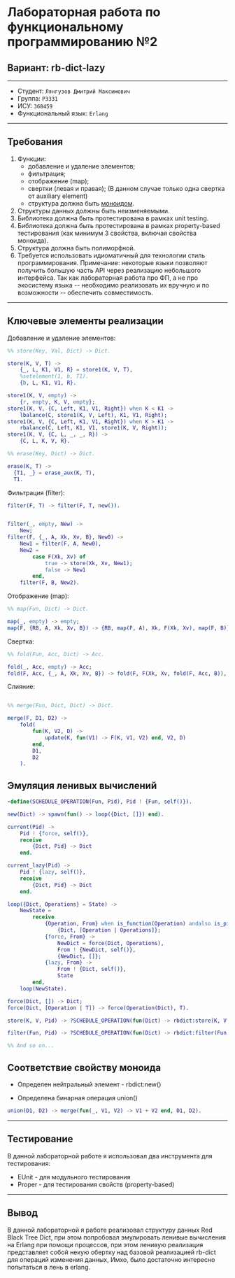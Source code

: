 # Лабораторная работа по функциональному программированию №2
## Вариант: rb-dict-lazy

---

* Студент: `Лянгузов Дмитрий Максимович`
* Группа: `P3331`
* ИСУ: `368459`
* Функциональный язык: `Erlang`

---

## Требования

1. Функции:
    - добавление и удаление элементов;
    - фильтрация;
    - отображение (map);
    - свертки (левая и правая); (В данном случае только одна свертка от auxiliary element)
    - структура должна быть [моноидом](https://ru.m.wikipedia.org/wiki/Моноид).
2. Структуры данных должны быть неизменяемыми.
3. Библиотека должна быть протестирована в рамках unit testing.
4. Библиотека должна быть протестирована в рамках property-based тестирования (как минимум 3 свойства, включая свойства моноида).
5. Структура должна быть полиморфной.
6. Требуется использовать идиоматичный для технологии стиль программирования. Примечание: некоторые языки позволяют получить большую часть API через реализацию небольшого интерфейса. Так как лабораторная работа про ФП, а не про экосистему языка -- необходимо реализовать их вручную и по возможности -- обеспечить совместимость.

--- 

## Ключевые элементы реализации

Добавление и удаление элементов:

```erlang
%% store(Key, Val, Dict) -> Dict.

store(K, V, T) ->
    {_, L, K1, V1, R} = store1(K, V, T),
    %setelement(1, b, T1).
    {b, L, K1, V1, R}.

store1(K, V, empty) ->
    {r, empty, K, V, empty};
store1(K, V, {C, Left, K1, V1, Right}) when K < K1 ->
    lbalance(C, store1(K, V, Left), K1, V1, Right);
store1(K, V, {C, Left, K1, V1, Right}) when K > K1 ->
    rbalance(C, Left, K1, V1, store1(K, V, Right));
store1(K, V, {C, L, _, _, R}) ->
    {C, L, K, V, R}.

%% erase(Key, Dict) -> Dict.

erase(K, T) ->
  {T1, _} = erase_aux(K, T),
  T1.

```

Фильтрация (filter):

```erlang
filter(F, T) -> filter(F, T, new()).


filter(_, empty, New) ->
    New;
filter(F, {_, A, Xk, Xv, B}, New0) ->
    New1 = filter(F, A, New0),
    New2 =
        case F(Xk, Xv) of
            true -> store(Xk, Xv, New1);
            false -> New1
        end,
    filter(F, B, New2).
```

Отображение (map):

```erlang
%% map(Fun, Dict) -> Dict.

map(_, empty) -> empty;
map(F, {RB, A, Xk, Xv, B}) -> {RB, map(F, A), Xk, F(Xk, Xv), map(F, B)}.
```

Свертка:
```erlang
%% fold(Fun, Acc, Dict) -> Acc.

fold(_, Acc, empty) -> Acc;
fold(F, Acc, {_, A, Xk, Xv, B}) -> fold(F, F(Xk, Xv, fold(F, Acc, B)), A).
```

Слияние:

```erlang

%% merge(Fun, Dict, Dict) -> Dict.

merge(F, D1, D2) ->
    fold(
        fun(K, V2, D) ->
            update(K, fun(V1) -> F(K, V1, V2) end, V2, D)
        end,
        D1,
        D2
    ).
```

## Эмуляция ленивых вычислений
```erlang
-define(SCHEDULE_OPERATION(Fun, Pid), Pid ! {Fun, self()}).

new(Dict) -> spawn(fun() -> loop({Dict, []}) end).

current(Pid) ->
    Pid ! {force, self()},
    receive
        {Dict, Pid} -> Dict
    end.

current_lazy(Pid) ->
    Pid ! {lazy, self()},
    receive
        {Dict, Pid} -> Dict
    end.

loop({Dict, Operations} = State) ->
    NewState =
        receive
            {Operation, From} when is_function(Operation) andalso is_pid(From) ->
                {Dict, [Operation | Operations]};
            {force, From} ->
                NewDict = force(Dict, Operations),
                From ! {NewDict, self()},
                {NewDict, []};
            {lazy, From} ->
                From ! {Dict, self()},
                State
        end,
    loop(NewState).

force(Dict, []) -> Dict;
force(Dict, [Operation | T]) -> force(Operation(Dict), T).

store(K, V, Pid) -> ?SCHEDULE_OPERATION(fun(Dict) -> rbdict:store(K, V, Dict) end, Pid).

filter(Fun, Pid) -> ?SCHEDULE_OPERATION(fun(Dict) -> rbdict:filter(Fun, Dict) end, Pid).

%% And so on...
```

## Соответствие свойству моноида

- Определен нейтральный элемент - rbdict:new()

- Определена бинарная операция union()

```erlang
union(D1, D2) -> merge(fun(_, V1, V2) -> V1 + V2 end, D1, D2).
```

---

## Тестирование

В данной лабораторной работе я использовал два инструмента для тестирования:

- EUnit - для модульного тестирования
- Proper - для тестирования свойств (property-based)

---


## Вывод

В данной лабораторной я работе реализовал структуру данных Red Black Tree Dict,
при этом попробовал эмулировать ленивые вычисления на Erlang при помощи процессов, при этом ленивую реализация
представляет собой некую обертку над базовой реализацией rb-dict для операций изменения данных, 
Имхо, было достаточно интересно попытаться в лень в erlang.
